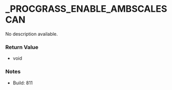 # _PROCGRASS_ENABLE_AMBSCALESCAN

No description available.

### Return Value
* void

### Notes
* Build: 811

